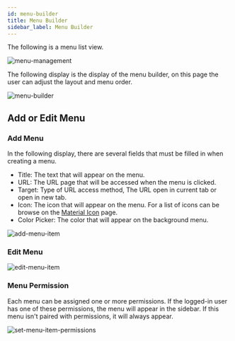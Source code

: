 ```yaml
---
id: menu-builder
title: Menu Builder
sidebar_label: Menu Builder
---
```


The following is a menu list view.

![menu-management](assets/menu-management.png)

The following display is the display of the menu builder, on this page the user can adjust the layout and menu order.

![menu-builder](assets/menu-builder.png)

## Add or Edit Menu

### Add Menu

In the following display, there are several fields that must be filled in when creating a menu.

* Title: The text that will appear on the menu.
* URL: The URL page that will be accessed when the menu is clicked.
* Target: Type of URL access method, The URL open in current tab or open in new tab.
* Icon: The icon that will appear on the menu. For a list of icons can be browse on the [Material Icon](https://material.io/resources/icons/?style=baseline) page.
* Color Picker: The color that will appear on the background menu.

![add-menu-item](assets/add-menu-item.png)

### Edit Menu

![edit-menu-item](assets/edit-menu-item.png)

### Menu Permission

Each menu can be assigned one or more permissions. If the logged-in user has one of these permissions, the menu will appear in the sidebar. If this menu isn't paired with permissions, it will always appear.

![set-menu-item-permissions](assets/set-menu-item-permissions.png)
